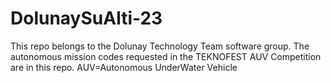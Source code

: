 # DolunaySuAlti-23

This repo belongs to the Dolunay Technology Team software group.
The autonomous mission codes requested in the TEKNOFEST AUV Competition are in this repo.
AUV=Autonomous UnderWater Vehicle
